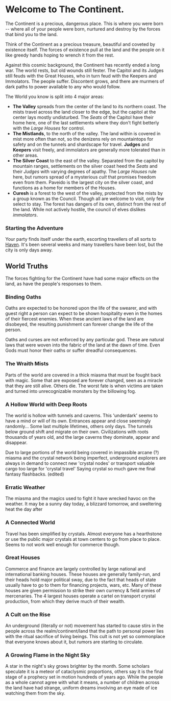 # Welcome to The Continent.

The Continent is a precious, dangerous place. This is where you were born -- where all of your people were born, nurtured and destroy by the forces that bind you to the land. 

Think of the Continent as a precious treasure, beautiful and coveted by existence itself. The forces of existence pull at the land and the people on it like greedy hands hoping to wrench it from the rest. 

Against this cosmic background, the Continent has recently ended a long war. The world rests, but old wounds still fester. The Capitol and its Judges still feuds with the Great Houses, who in turn feud with the Keepers and Immolators. The people suffer. Discontent grows, and there are murmers of dark paths to power available to any who would follow.

The World you know is split into 4 major areas:
- **The Valley** spreads from the center of the land to its northern coast. The mists travel across the land closer to the edge, but the capitol at the center lays mostly undisturbed. The *Seats* of the Capitol have their home here, one of the last settlements where they don't fight betterly with the *Large Houses* for control.
- **The Mistlands**, to the north of the valley. The land within is covered in mist more often than not, so the denizens rely on mountaintops for safety and on the tunnels and shardscape for travel. **Judges** and **Keepers** visit freely, and immolators are generally more tolerated than in other areas. 
- **The Silver Coast** to the east of the valley. Separated from the capitol by mountain ranges, settlements on the silver coast heed the *Seats* and their *Judges* with varying degrees of apathy. The *Large Houses* rule here, but rumors spread of a mysterious *cult* that promises freedom even from them. Paveido is the largest city on the silver coast, and functions as a home for members of the Houses.
- **Curesh** is a forest to the west of the valley, protected from the mists by a group known as the Council. Though all are welcome to visit, only few select to stay. The forest has dangers of its own, distinct from the rest of the land. While not actively hostile, the council of elves dislikes *immolators*.

### Starting the Adventure
Your party finds itself under the earth, escorting travellers of all sorts to [Haven](haven.md). It's been several weeks and many travellers have been lost, but the city is only days away.

## World Truths

The forces fighting for the Continent have had some major effects on the land, as have the people's responses to them.

### Binding Oaths

Oaths are expected to be honored upon the life of the swearer, and with guest right a person can expect to be shown hospitality even in the homes of their fiercest enemies. When these ancient laws of the land are disobeyed, the resulting punishment can forever change the life of the person. 

Oaths and curses are not enforced by any particular god. These are natural laws that were woven into the fabric of the land at the dawn of time. Even Gods must honor their oaths or suffer dreadful consequences.


### The Wraith Mists

Parts of the world are covered in a thick miasma that must be fought back with magic. Some that are exposed are forever changed, seen as a miracle that they are still alive. Others die. The worst fate is when victims are taken and turned into unrecognizable monsters by the billowing fog.


### A Hollow World with Deep Roots

The world is hollow with tunnels and caverns. This 'underdark' seems to have a mind or will of its own. Entrances appear and close seemingly randomly... Some last multiple lifetimes, others only days. The tunnels below ground shift and migrate on their own. Civilizations with roots thousands of years old, and the large caverns they dominate, appear and disappear.

Due to large portions of the world being covered in impassible arcane (?) miasma and the crystal network being imperfect, underground explorers are always in demand to connect new 'crystal nodes' or transport valuable cargo too large for 'crystal travel' Saying crystal so much gave me final fantasy flashbacks. (edited)

### Erratic Weather

The miasma and the magics used to fight it have wrecked havoc on the weather. It may be a sunny day today, a blizzard tomorrow, and sweltering heat the day after

### A Connected World

Travel has been simplified by crystals. Almost everyone has a hearthstone or use the public major crystals at town centers to go from place to place. Seems to not work well enough for commerce though.

### Great Houses

Commerce and finance are largely controlled by large national and international banking houses. These houses are generally family-run, and their heads hold major political sway, due to the fact that heads of state usually have to go to them for financing projects, wars, etc. Many of these houses are given permission to strike their own currency & field armies of mercenaries. The 4 largest houses operate a cartel on transport crystal production, from which they derive much of their wealth.

### A Cult on the Rise

An underground (literally or not) movement has started to cause stirs in the people across the realm/continent/land that the path to personal power lies with the ritual sacrifice of living beings. This cult is not yet so commonplace that everyone knows about it, but rumors are starting to circulate.

### A Growing Flame in the Night Sky

A star in the night's sky grows brighter by the month. Some scholars speculate it is a meteor of cataclysmic proportions, others say it is the final stage of a prophecy set in motion hundreds of years ago. While the people as a whole cannot agree with what it means, a number of children across the land have had strange, uniform dreams involving an eye made of ice watching them from the sky.